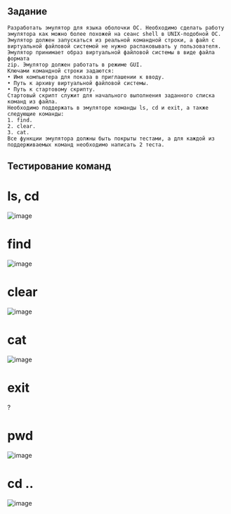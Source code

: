 ## Задание

```
Разработать эмулятор для языка оболочки ОС. Необходимо сделать работу
эмулятора как можно более похожей на сеанс shell в UNIX-подобной ОС.
Эмулятор должен запускаться из реальной командной строки, а файл с
виртуальной файловой системой не нужно распаковывать у пользователя.
Эмулятор принимает образ виртуальной файловой системы в виде файла формата
zip. Эмулятор должен работать в режиме GUI.
Ключами командной строки задаются:
• Имя компьютера для показа в приглашении к вводу.
• Путь к архиву виртуальной файловой системы.
• Путь к стартовому скрипту.
Стартовый скрипт служит для начального выполнения заданного списка
команд из файла.
Необходимо поддержать в эмуляторе команды ls, cd и exit, а также
следующие команды:
1. find.
2. clear.
3. cat.
Все функции эмулятора должны быть покрыты тестами, а для каждой из
поддерживаемых команд необходимо написать 2 теста.
```

## Тестирование команд

# ls, сd
![image](https://github.com/user-attachments/assets/0309952c-c1a8-42f6-a887-498c9ddd4f07)

# find 
![image](https://github.com/user-attachments/assets/4e1e77f8-8ae6-49d6-947d-53caad7283ad)

# clear
![image](https://github.com/user-attachments/assets/85d49c89-cb53-4d36-9d92-02fe7a2ad05e)

# cat
![image](https://github.com/user-attachments/assets/55a397f8-e94d-411c-8761-24ffb00170c3)

# exit
?

# pwd
![image](https://github.com/user-attachments/assets/7fa3fd57-8745-436a-9f44-f748f191ccd2)

# cd ..
![image](https://github.com/user-attachments/assets/aaf0ed55-30f3-4ec7-930f-8f0050aa6ed8)
